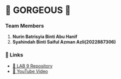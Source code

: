 # 🌟 GORGEOUS 🌟  

### Team Members  
1. **Nurin Batrisyia Binti Abu Hanif**  
2. **Syahindah Binti Saiful Azman Azli(2022887306)**  

### 🔗 Links  
- [📂 LAB 9 Repository](https://github.com/Starfallsya/LAB-9.git)  
- [🎥 YouTube Video](https://youtu.be/MFcGJBkLM8A?si=TcdF-sqRACakCJoa)  
